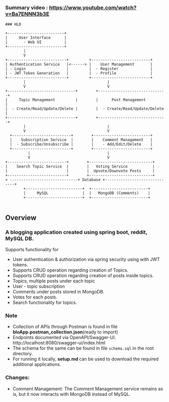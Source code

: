 ### Summary video : https://www.youtube.com/watch?v=Ba7ENNN3b3E

```
### HLD

+-------------------------+
|     User Interface      |
|       - Web UI          |
+-------------------------+
        |
        V
+--------------------------+         +--------------------------+
| Authentication Service   |<------> |    User Management       |
| - Login                  |         |  - Register              |
| - JWT Token Generation   |         |  - Profile               |
+--------------------------+         +--------------------------+
        |                                    |
        V                                    V
+------------------------------+        +------------------------------+
|     Topic Management         |        |      Post Management         |
|  - Create/Read/Update/Delete |        |  - Create/Read/Update/Delete |
+------------------------------+        +------------------------------+
        |                                    |
        V                                    V
  +--------------------------+        +-------------------------+
  |    Subscription Service  |        |    Comment Management   |
  |  - Subscribe/Unsubscribe |        |    - Add/Edit/Delete    |
  +--------------------------+        +-------------------------+
          |                                  |
          V                                  V
+--------------------------+        +----------------------------+
|    Search Topic Service  |        |   Voting Service           |
|                          |        |  Upvote/Downvote Posts     |
+--------------------------+        +----------------------------+                                             
+ ------------------------------+ Database +------------------------------+
        +-------------------------+  +-------------------------+
        |     MySQL               |  |   MongoDB (Comments)    |
        +-------------------------+  +-------------------------+
                
```

## Overview

### A blogging application created using spring boot, reddit, MySQL DB.<br>

Supports functionality for
- User authentication & authorization via spring security using with JWT tokens.<br>
- Supports CRUD operation regarding creation of Topics.<br>
- Supports CRUD operation regarding creation of posts inside topics.<br>
- Topics, multiple posts under each topic
- User - topic subscription
- Comments under posts stored in MongoDB.
- Votes for each posts.
- Search functionality for topics.

### Note
- Collection of APIs through Postman is found in file <strong>bloApp.postman_collection.json</strong>(ready to import)
- Endpoints documented via OpenAPI/Swagger-UI. http://localhost:8080/swagger-ui/index.html
- The schema for the same can be found in file `schema.sql` in the root directory.
- For running it locally, <strong> setup.md </strong> can be used to download the required additional applications.<br>

### Changes:
- Comment Management: The Comment Management service remains as is, but it now interacts with MongoDB instead of MySQL.
